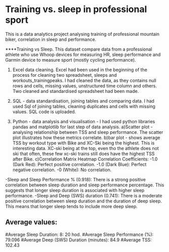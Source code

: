 # Training vs. sleep in professional sport

This is a data analytics project analysing training of professional mountain biker, correlation in sleep and performance.

****Training vs Sleep.
This dataset compare data from a professional athlete who use Whoop devices for measuring HR, sleep performance and Garmin device to measure sport (mostly cycling performance).

1. Excel data cleaning. Excel had been used in the beginning of the process for cleaning two spreadsheet, sleeps and workouts_trainingpeaks. I had cleaned the data, as they contains null rows and cells, missing values, unstructured time column and others. Two cleaned and standardised spreadsheet had been made.

2. SQL - data standardisation, joining tables and comparing data. I had used Sql of joining tables, cleaning duplicates and cells with missing values. SQL code is uploaded.

3. Python - data analysis and visualisation - I had used python libraries pandas and matplotlib for last step of data analysis. 
 a)Scatter plot - analysing relationship between TSS and sleep performance. The scatter plot illustrates how these metrics correlate. 
b)bar plot - shows average TSS by workout type with Bike and XC-Ski being the highest. This is interesting data. XC-ski being at the top, even tho the athlete does not ski that often, these few xc-ski trains still does have the highest TSS after Bike. 
c)Correlation Matrix Heatmap 
 Correlation Coefficients:
-1.0 (Dark Red): Perfect positive correlation.
-1.0 (Dark Blue): Perfect negative correlation.
-0 (White): No correlation.

-Sleep and Sleep Performance % (0.918): There is a strong positive correlation between sleep duration and sleep performance percentage. This suggests that longer sleep duration is associated with higher sleep performance.
-Sleep and Deep (SWS) duration (0.741): There is a moderate positive correlation between sleep duration and the duration of deep sleep. This means that longer sleep tends to include more deep sleep.

Average values:
--------------
#Average Sleep Duration: 8: 20 hod.
#Average Sleep Performance (%): 79.096
#Average Deep (SWS) Duration (minutes): 84.9
#Average TSS: 102.43
